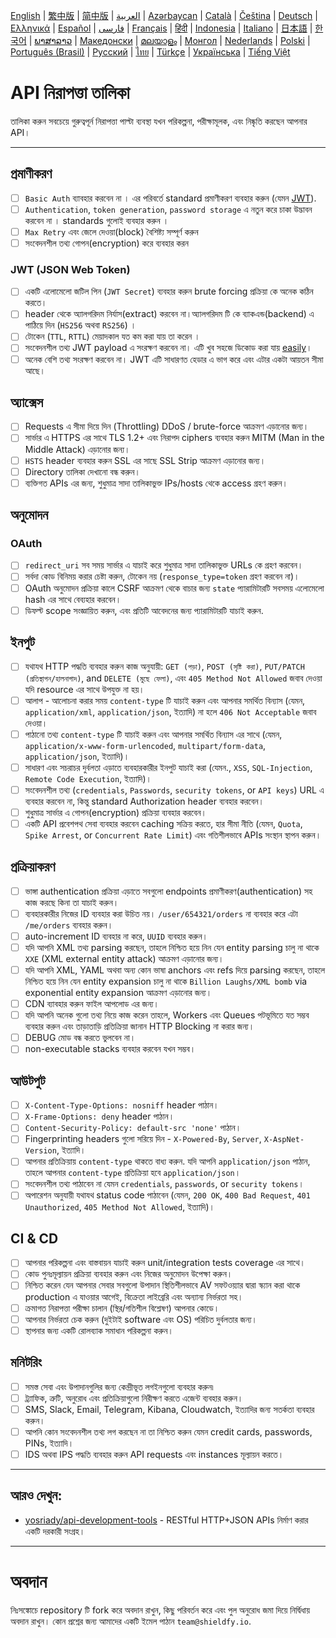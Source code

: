 [English](./README.md) | [繁中版](./README-tw.md) | [简中版](./README-zh.md) | [العربية](./README-ar.md) | [Azərbaycan](./README-az.md) | [Català](./README-ca.md) | [Čeština](./README-cs.md) | [Deutsch](./README-de.md) | [Ελληνικά](./README-el.md) | [Español](./README-es.md) | [فارسی](./README-fa.md) | [Français](./README-fr.md) | [हिंदी](./README-hi.md) | [Indonesia](./README-id.md) | [Italiano](./README-it.md) | [日本語](./README-ja.md) | [한국어](./README-ko.md) | [ພາສາລາວ](./README-lo.md) | [Македонски](./README-mk.md) | [മലയാളം](./README-ml.md) | [Монгол](./README-mn.md) | [Nederlands](./README-nl.md) | [Polski](./README-pl.md) | [Português (Brasil)](./README-pt_BR.md) | [Русский](./README-ru.md) | [ไทย](./README-th.md) | [Türkçe](./README-tr.md) | [Українська](./README-uk.md) | [Tiếng Việt](./README-vi.md)

# API নিরাপত্তা তালিকা

তালিকা করুন সবচেয়ে গুরুত্বপূর্ন নিরাপত্তা পাল্টা ব্যবস্থা যখন পরিকল্পনা, পরীক্ষামূলক, এবং নিষ্কৃতি করছেন আপনার API।

---

## প্রমাণীকরণ

- [ ] `Basic Auth` ব্যাবহার করবেন না । এর পরিবর্তে standard প্রমাণীকরণ ব্যবহার করুন (যেমন [JWT](https://jwt.io/)).
- [ ] `Authentication`, `token generation`, `password storage` এ নতুন করে চাকা উদ্ভাবন করবেন না । standards গুলোই ব্যবহার করুন ।
- [ ] `Max Retry` এবং জেলে দেওয়া(block) বৈশিষ্ট্য সম্পূর্ণ করুন
- [ ] সংবেদনশীল তথ্য গোপন(encryption) করে ব্যবহার করন

### JWT (JSON Web Token)

- [ ] একটি এলোমেলো জটিল পিন (`JWT Secret`) ব্যবহার করুন brute forcing প্রক্রিয়া কে অনেক কঠিন করতে।
- [ ] header থেকে অ্যালগরিদম নির্যাস(extract) করবেন না।অ্যালগরিদম টি কে ব্যাকএন্ড(backend) এ পাঠিয়ে দিন (`HS256` অথবা `RS256`) ।
- [ ] টোকেন (`TTL`, `RTTL`) মেয়াদকাল যত কম করা যায় তা করেন ।
- [ ] সংবেদনশীল তথ্য JWT payload এ সংরক্ষণ করবেন না। এটি খুব সহজে ডিকোড করা যায় [easily](https://jwt.io/#debugger-io)।
- [ ] অনেক বেশি তথ্য সংরক্ষণ করবেন না। JWT এটি সাধারণত হেডার এ ভাগ করে এবং এটার একটা আয়তন সীমা আছে।

## অ্যাক্সেস

- [ ] Requests এ সীমা দিয়ে দিন (Throttling) DDoS / brute-force আক্রমণ এড়ানোর জন্য।
- [ ] সার্ভার এ HTTPS এর সাথে TLS 1.2+ এবং নিরাপদ ciphers ব্যবহার করুন MITM (Man in the Middle Attack) এড়ানোর জন্য।
- [ ] `HSTS` header ব্যবহার করুন SSL এর সাছে SSL Strip আক্রমণ এড়ানোর জন্য।
- [ ] Directory তালিকা দেখানো বন্ধ করুন।
- [ ] ব্যক্তিগত APIs এর জন্য, শুধুমাত্র সাদা তালিকাভুক্ত IPs/hosts থেকে access গ্রহণ করুন।

## অনুমোদন

### OAuth

- [ ] `redirect_uri` সব সময় সার্ভার এ যাচাই করে শুধুমাত্র সাদা তালিকাভুক্ত URLs কে গ্রহণ করবেন।
- [ ] সর্বদা কোড বিনিময় করার চেষ্টা করুন, টোকেন নয় (`response_type=token` গ্রহণ করবেন না)।
- [ ] OAuth অনুমোদন প্রক্রিয়া কালে CSRF আক্রমণ থেকে বাচার জন্য `state` প্যারামিটারটি সবসময় এলোমেলো hash এর সাথে বেব্যহার করবেন।
- [ ] ডিফল্ট scope সংজ্ঞায়িত করুন, এবং প্রতিটি আবেদনের জন্য প্যারামিটারটি যাচাই করুন.

## ইনপুট

- [ ] যথাযথ HTTP পদ্ধতি ব্যবহার করুন কাজ অনুযায়ী: `GET (পড়া)`, `POST (সৃষ্টি করা)`, `PUT/PATCH (প্রতিস্থাপন/হালনাগাদ)`, and `DELETE (মুছে ফেলা)`, এবং `405 Method Not Allowed` জবাব দেওয়া যদি resource এর সাথে উপযুক্ত না হয়।
- [ ] আলাপ - আলোচনা করার সময় `content-type` টি যাচাই করুন এবং আপনার সমর্থিত বিন্যাস (যেমন, `application/xml`, `application/json`, ইত্যাদি) না হলে `406 Not Acceptable` জবাব দেওয়া।
- [ ] পাঠানো তথ্য `content-type` টি যাচাই করুন এবং আপনার সমর্থিত বিন্যাস এর সাথে (যেমন, `application/x-www-form-urlencoded`, `multipart/form-data`, `application/json`, ইত্যাদি)।
- [ ] সাধারণ এবং সচরাচর দুর্বলতা এড়াতে ব্যবহারকারীর ইনপুট যাচাই করা (যেমন., `XSS`, `SQL-Injection`, `Remote Code Execution`, ইত্যাদি)।
- [ ] সংবেদনশীল তথ্য (`credentials`, `Passwords`, `security tokens`, or `API keys`) URL এ ব্যবহার করবেন না, কিন্তু standard Authorization header ব্যবহার করবেন।
- [ ] শুধুমাত্র সার্ভার এ গোপন(encryption) প্রক্রিয়া ব্যবহার করবেন।
- [ ] একটি API প্রবেশপথ সেবা ব্যবহার করবেন caching সক্রিয় করতে, হার সীমা নীতি (যেমন, `Quota`, `Spike Arrest`, or `Concurrent Rate Limit`) এবং গতিশীলভাবে APIs সংস্থান স্থাপন করুন।

## প্রক্রিয়াকরণ

- [ ] ভাঙ্গা authentication প্রক্রিয়া এড়াতে সবগুলো endpoints প্রমাণীকরণ(authentication) সহ কাজ করছে কিনা তা যাচাই করুন।
- [ ] ব্যবহারকারীর নিজের ID ব্যবহার করা উচিত নয়। `/user/654321/orders` না ব্যবহার করে এটা `/me/orders` ব্যবহার করুন।
- [ ] auto-increment ID ব্যবহার না করে, `UUID` ব্যবহার করুন।
- [ ] যদি আপনি XML তথ্য parsing করছেন, তাহলে নিশ্চিত হয়ে নিন যেন entity parsing চালু না থাকে `XXE` (XML external entity attack) আক্রমণ এড়ানোর জন্য।
- [ ] যদি আপনি XML, YAML অথবা অন্য কোন ভাষা anchors এবং refs দিয়ে parsing করছেন, তাহলে নিশ্চিত হয়ে নিন যেন entity expansion চালু না থাকে `Billion Laughs/XML bomb` via exponential entity expansion আক্রমণ এড়ানোর জন্য।
- [ ] CDN ব্যাবহার করুন ফাইল আপলোড এর জন্য।
- [ ] যদি আপনি অনেক গুলো তথ্য নিয়ে কাজ করেন তাহলে, Workers এবং Queues পটভূমিতে যত সম্ভব ব্যবহার করুন এবং তাড়াতাড়ি প্রতিক্রিয়া জানান HTTP Blocking না করার জন্য।
- [ ] DEBUG মোড বন্ধ করতে ভুলবেন না।
- [ ] non-executable stacks ব্যবহার করবেন যখন সম্ভব।

## আউটপুট

- [ ] `X-Content-Type-Options: nosniff` header পাঠান।
- [ ] `X-Frame-Options: deny` header পাঠান।
- [ ] `Content-Security-Policy: default-src 'none'` পাঠান।
- [ ] Fingerprinting headers গুলো সরিয়ে দিন - `X-Powered-By`, `Server`, `X-AspNet-Version`, ইত্যাদি।
- [ ] আপনার প্রতিক্রিয়ায় `content-type` থাকতে বাধ্য করুন. যদি আপনি `application/json` পাঠান, তাহলে আপনার `content-type` প্রতিক্রিয়া হবে `application/json`।
- [ ] সংবেদনশীল তথ্য পাঠাবেন না যেমন `credentials`, `passwords`, or `security tokens`।
- [ ] অপারেশন অনুযায়ী যথাযথ status code পাঠাবেন (যেমন, `200 OK`, `400 Bad Request`, `401 Unauthorized`, `405 Method Not Allowed`, ইত্যাদি)।

## CI & CD

- [ ] আপনার পরিকল্পনা এবং বাস্তবায়ন যাচাই করুন unit/integration tests coverage এর সাথে।
- [ ] কোড পুনঃমূল্যায়ন প্রক্রিয়া ব্যবহার করুন এবং নিজের অনুমোদন উপেক্ষা করুন।
- [ ] নিশ্চিত করেন যেন আপনার সেবার সবগুলো উপাদান স্থিতিশীলভাবে AV সফটওয়্যার দ্বারা স্ক্যান করা থাকে production এ যাওয়ার আগেই, বিক্রেতা লাইব্রেরি এবং অন্যান্য নির্ভরতা সহ।
- [ ] ক্রমাগত নিরাপত্তা পরীক্ষা চালান (স্থির/গতিশীল বিশ্লেষণ) আপনার কোডে।
- [ ] আপনার নির্ভরতা চেক করুন (দুইটাই software এবং OS) পরিচিত দুর্বলতার জন্য।
- [ ] স্থাপনার জন্য একটি রোলব্যাক সমাধান পরিকল্পনা করুন।

## মনিটরিং

- [ ] সমস্ত সেবা এবং উপাদানগুলির জন্য কেন্দ্রীভূত লগইনগুলো ব্যবহার করুন৷
- [ ] ট্র্যাফিক, ত্রুটি, অনুরোধ এবং প্রতিক্রিয়াগুলো নিরীক্ষণ করতে এজেন্ট ব্যবহার করুন।
- [ ] SMS, Slack, Email, Telegram, Kibana, Cloudwatch, ইত্যাদির জন্য সতর্কতা ব্যবহার করুন।
- [ ] আপনি কোন সংবেদনশীল তথ্য লগ করছেন না তা নিশ্চিত করুন যেমন credit cards, passwords, PINs, ইত্যাদি।
- [ ] IDS অথবা IPS পদ্ধতি ব্যবহার করুন API requests এবং instances মূল্যায়ন করতে।

---

## আরও দেখুন:

- [yosriady/api-development-tools](https://github.com/yosriady/api-development-tools) - RESTful HTTP+JSON APIs নির্মাণ করার একটি দরকারী সংগ্রহ।

---

# অবদান

নিঃসঙ্কোচে repository টি fork করে অবদান রাখুন, কিছু পরিবর্তন করে এবং পুল অনুরোধ জমা দিয়ে নির্দ্বিধায় অবদান রাখুন। কোন প্রশ্নের জন্য আমাদের একটি ইমেল পাঠান `team@shieldfy.io`.
